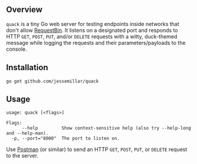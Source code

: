 ## Overview
`quack` is a tiny Go web server for testing endpoints inside networks that don't allow [RequestBin](https://requestb.in/). It listens on a designated port and responds to HTTP `GET`, `POST`, `PUT`, and/or `DELETE` requests with a witty, duck-themed message while logging the requests and their parameters/payloads to the console.

## Installation
```
go get github.com/jessemillar/quack
```

## Usage
```
usage: quack [<flags>]

Flags:
      --help         Show context-sensitive help (also try --help-long and --help-man).
  -p, --port="8000"  The port to listen on.
```

Use [Postman](https://www.getpostman.com/) (or similar) to send an HTTP `GET`, `POST`, `PUT`, or `DELETE` request to the server.
